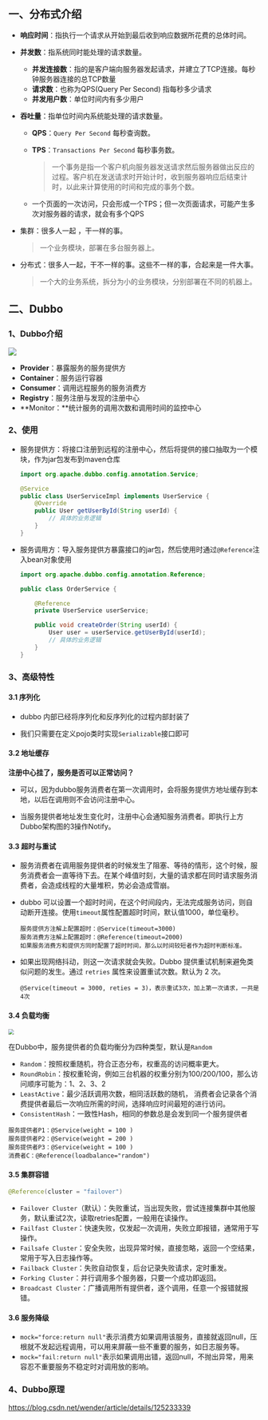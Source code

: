 ## 一、分布式介绍

- **响应时间**：指执行一个请求从开始到最后收到响应数据所花费的总体时间。

- **并发数**：指系统同时能处理的请求数量。

  - **并发连接数**：指的是客户端向服务器发起请求，并建立了TCP连接。每秒钟服务器连接的总TCP数量
  - **请求数**：也称为QPS(Query Per Second) 指每秒多少请求
  - **并发用户数**：单位时间内有多少用户

- **吞吐量**：指单位时间内系统能处理的请求数量。

  - **QPS**：`Query Per Second` 每秒查询数。 

  - **TPS**：`Transactions Per Second` 每秒事务数。 

    > 一个事务是指一个客户机向服务器发送请求然后服务器做出反应的过程。客户机在发送请求时开始计时，收到服务器响应后结束计时，以此来计算使用的时间和完成的事务个数。

  - 一个页面的一次访问，只会形成一个TPS；但一次页面请求，可能产生多次对服务器的请求，就会有多个QPS

- 集群：很多人一起 ，干一样的事。

  > 一个业务模块，部署在多台服务器上。 

- 分布式：很多人一起，干不一样的事。这些不一样的事，合起来是一件大事。

  > 一个大的业务系统，拆分为小的业务模块，分别部署在不同的机器上。 





## 二、Dubbo

### 1、Dubbo介绍

![](https://cdn.jsdelivr.net/gh/xrj123123/Images/202410282329871.png)

- **Provider**：暴露服务的服务提供方
- **Container**：服务运行容器
- **Consumer**：调用远程服务的服务消费方
- **Registry**：服务注册与发现的注册中心
- **Monitor：**统计服务的调用次数和调用时间的监控中心





### 2、使用

- 服务提供方：将接口注册到远程的注册中心，然后将提供的接口抽取为一个模块，作为jar包发布到maven仓库

  ```java
  import org.apache.dubbo.config.annotation.Service;
  
  @Service
  public class UserServiceImpl implements UserService {
      @Override
      public User getUserById(String userId) {
          // 具体的业务逻辑
      }
  }
  ```

- 服务调用方：导入服务提供方暴露接口的jar包，然后使用时通过`@Reference`注入bean对象使用

  ```java
  import org.apache.dubbo.config.annotation.Reference;
  
  public class OrderService {
  
      @Reference
      private UserService userService;
  
      public void createOrder(String userId) {
          User user = userService.getUserById(userId);
          // 具体的业务逻辑
      }
  }
  ```

  



### 3、高级特性

#### 3.1 序列化

- dubbo 内部已经将序列化和反序列化的过程内部封装了

- 我们只需要在定义pojo类时实现`Serializable`接口即可



#### 3.2 地址缓存

**注册中心挂了，服务是否可以正常访问？**

- 可以，因为dubbo服务消费者在第一次调用时，会将服务提供方地址缓存到本地，以后在调用则不会访问注册中心。

- 当服务提供者地址发生变化时，注册中心会通知服务消费者。即执行上方Dubbo架构图的3操作Notify。



#### 3.3 超时与重试

- 服务消费者在调用服务提供者的时候发生了阻塞、等待的情形，这个时候，服务消费者会一直等待下去。在某个峰值时刻，大量的请求都在同时请求服务消费者，会造成线程的大量堆积，势必会造成雪崩。

- dubbo 可以设置一个超时时间，在这个时间段内，无法完成服务访问，则自动断开连接。使用`timeout`属性配置超时时间，默认值1000，单位毫秒。

  ```
  服务提供方注解上配置超时：@Service(timeout=3000)
  服务消费方注解上配置超时：@Reference(timeout=2000)
  如果服务消费方和提供方同时配置了超时时间，那么以时间较短者作为超时判断标准。
  ```

- 如果出现网络抖动，则这一次请求就会失败。Dubbo 提供重试机制来避免类似问题的发生。通过 `retries` 属性来设置重试次数。默认为 2 次。

  ```
  @Service(timeout = 3000, reties = 3)，表示重试3次，加上第一次请求，一共是4次
  ```

  

#### 3.4 负载均衡

<img src="https://cdn.jsdelivr.net/gh/xrj123123/Images/202410292315346.png" style="zoom:67%;" />

在Dubbo中，服务提供者的负载均衡分为四种类型，默认是`Random`

- `Random`：按照权重随机，符合正态分布，权重高的访问概率更大。
- `RoundRobin`：按权重轮询，例如三台机器的权重分别为100/200/100，那么访问顺序可能为：1、2、3、2
- `LeastActive`：最少活跃调用次数，相同活跃数的随机， 消费者会记录各个消费提供者最后一次响应所需的时间，选择响应时间最短的进行访问。
- `ConsistentHash`：一致性Hash，相同的参数总是会发到同一个服务提供者

```
服务提供者P1：@Service(weight = 100 )
服务提供者P2：@Service(weight = 200 )
服务提供者P3：@Service(weight = 100 )
消费者C：@Reference(loadbalance="random")
```



#### 3.5 集群容错

```java
@Reference(cluster = "failover")
```

- `Failover Cluster`（默认）：失败重试，当出现失败，尝试连接集群中其他服务，默认重试2次，读取retries配置，一般用在读操作。
- `Failfast Cluster`：快速失败，仅发起一次调用，失败立即报错，通常用于写操作。
- `Failsafe Cluster`：安全失败，出现异常时候，直接忽略，返回一个空结果，常用于写入日志操作等。
- `Failback Cluster`：失败自动恢复，后台记录失败请求，定时重发。
- `Forking Cluster`：并行调用多个服务器，只要一个成功即返回。
- `Broadcast Cluster`：广播调用所有提供者，逐个调用，任意一个报错就报错。



#### 3.6 服务降级

- `mock="force:return null"`表示消费方如果调用该服务，直接就返回null，压根就不发起远程调用，可以用来屏蔽一些不重要的服务，如日志服务等。
- `mock="fail:return null"`表示如果调用出错，返回null，不抛出异常，用来容忍不重要服务不稳定时对调用放的影响。





### 4、Dubbo原理

https://blog.csdn.net/wender/article/details/125233339
